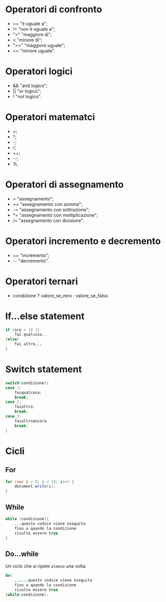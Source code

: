 # Operatori di confronto
* == "è uguale a";
* != "non è uguale a";
* ">" "maggiore di";
* < "minore di";
* ">=" "maggiore uguale";
* <= "minore uguale".

# Operatori logici
* && "and logico";
* || "or logico";
* ! "not logico".

# Operatori matematci
* +;
* *;
* -;
* /;
* ++;
* --;
* %.

# Operatori di assegnamento
* = "assegnamento";
* += "assegnamento con somma";
* -= "assegnamento con sottrazione";
* *= "assegnamento con moltiplicazione";
* /= "assegnamento con divisione".

# Operatori incremento e decremento
* ++ "incremento";
* -- "decremento".

# Operatori ternari
* condizione ? valore_se_vero : valore_se_falso

# If...else statement
```java 
if (ore > 10 ){
    fai qualcosa..
}else{
    fai altro...
} 
```

# Switch statement
```java
switch(condizione){
case 1:
    faiqualcosa;
    break;
case 2:
    faialtro;
    break;
case 3:
    faialtroancora
    break;
} 
```

# Cicli 
## For 
```java 
for (var i = 0; i < 10; i++) {
    document.write(i);
} 
```
## While 
```java
while (condizione){
    ...questo codice viene eseguito
    fino a quando la condizione
    risulta essere true
} 
```

## Do...while
Un ciclo che si ripete ```almeno``` una volta.
```java
do{
    ......questo codice viene eseguito
    fino a quando la condizione
    risulta essere true
}while(condizione); 
```